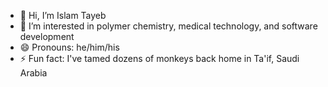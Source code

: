 
- 👋 Hi, I’m Islam Tayeb
- 👀 I’m interested in polymer chemistry, medical technology, and software development
- 😄 Pronouns: he/him/his
- ⚡ Fun fact: I've tamed dozens of monkeys back home in Ta'if, Saudi Arabia
